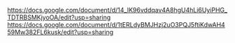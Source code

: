 https://docs.google.com/document/d/14_IK96vddqav4A8hgU4hLi6UyiPHG_TDTRBSMKjyoOA/edit?usp=sharing
https://docs.google.com/document/d/1tERLdyBMJHzj2uO3PQJ5ftiKdwAH459Mw382FL6kusk/edit?usp=sharing
